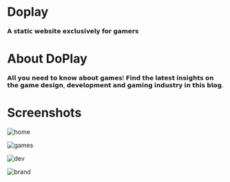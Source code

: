 # Doplay
𝗔 𝘀𝘁𝗮𝘁𝗶𝗰 𝘄𝗲𝗯𝘀𝗶𝘁𝗲 𝗲𝘅𝗰𝗹𝘂𝘀𝗶𝘃𝗲𝗹𝘆 𝗳𝗼𝗿 𝗴𝗮𝗺𝗲𝗿𝘀

# About DoPlay
𝗔𝗹𝗹 𝘆𝗼𝘂 𝗻𝗲𝗲𝗱 𝘁𝗼 𝗸𝗻𝗼𝘄 𝗮𝗯𝗼𝘂𝘁 𝗴𝗮𝗺𝗲𝘀! 𝗙𝗶𝗻𝗱 𝘁𝗵𝗲 𝗹𝗮𝘁𝗲𝘀𝘁 𝗶𝗻𝘀𝗶𝗴𝗵𝘁𝘀 𝗼𝗻 𝘁𝗵𝗲 𝗴𝗮𝗺𝗲 𝗱𝗲𝘀𝗶𝗴𝗻, 𝗱𝗲𝘃𝗲𝗹𝗼𝗽𝗺𝗲𝗻𝘁 𝗮𝗻𝗱 𝗴𝗮𝗺𝗶𝗻𝗴 𝗶𝗻𝗱𝘂𝘀𝘁𝗿𝘆 𝗶𝗻 𝘁𝗵𝗶𝘀 𝗯𝗹𝗼𝗴.

# Screenshots
![home](https://user-images.githubusercontent.com/97297260/159010648-3ec04ae9-4a0d-46ed-be53-1e73cc2b49ee.png)

![games](https://user-images.githubusercontent.com/97297260/159010657-2e78b79c-25f4-4285-9a86-0466755a23df.png)

![dev](https://user-images.githubusercontent.com/97297260/159010662-996a0f04-ea1b-403b-b163-b5a017c21cef.png)

![brand](https://user-images.githubusercontent.com/97297260/159010666-7407cd47-62fe-4906-967e-4837a2191442.png)



